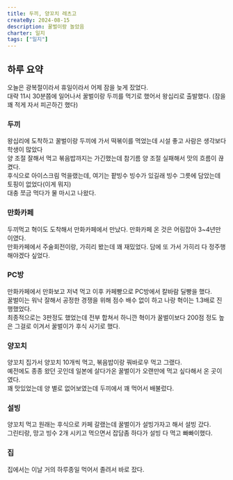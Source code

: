 ```yaml
---
title: 두끼, 양꼬치 레츠고
createBy: 2024-08-15
description: 꿀벌이랑 놀았음
charter: 일지
tags: ["일지"]
---
```


## 하루 요약

오늘은 광복절이라서 휴일이라서 어제 잠을 늦게 잤었다.  
대략 11시 30분쯤에 일어나서 꿀벌이랑 두끼를 먹기로 했어서 왕십리로 출발했다. (잠을 꽤 적게 자서 피곤하긴 했다)

### 두끼

왕십리에 도착하고 꿀벌이랑 두끼에 가서 떡볶이를 먹었는데 시설 좋고 사람은 생각보다 학생이 많았다  
양 조절 잘해서 먹고 볶음밥까지는 가긴했는데 참기름 양 조절 실패해서 맛의 흐름이 끊켰다.  
후식으로 아이스크림 먹을랬는데, 여기는 팥빙수 빙수가 있길래 빙수 그릇에 담았는데 토핑이 없었다(이게 뭐지)  
대충 쪼금 먹다가 물 마시고 나왔다.

### 만화카페

두끼먹고 혁이도 도착해서 만화카페에서 만났다. 만화카페 온 것은 어림잡아 3~4년만이였다.  
만화카페에서 주술회전이랑, 가히리 봤는데 꽤 재밌었다. 담에 또 가서 가히리 다 정주행해야겠다 싶었다.

### PC방

만화카페에서 만화보고 저녁 먹고 이후 카페빵으로 PC방에서 칼바람 딜빵을 했다.  
꿀벌이는 워낙 잘해서 공정한 경쟁을 위해 점수 배수 없이 하고 나랑 혁이는 1.3배로 진행했었다.  
최종적으로는 3판정도 했었는데 전부 합쳐서 하니깐 혁이가 꿀벌이보다 200점 정도 높은 그걸로 이겨서 꿀벌이가 후식 사기로 했다.

### 양꼬치

양꼬치 집가서 양꼬치 10개씩 먹고, 볶음밥이랑 꿔바로우 먹고 그랬다.  
예전에도 종종 왔던 곳인데 일본에 살다가온 꿀벌이가 오랜만에 먹고 싶다해서 온 곳이였다.  
꽤 맛있었는데 양 별로 없어보였는데 두끼에서 꽤 먹어서 배불렀다.

### 설빙

양꼬치 먹고 원래는 후식으로 카페 갈랬는데 꿀벌이가 설빙가자고 해서 설빙 갔다.  
그린티랑, 망고 빙수 2개 시키고 먹으면서 잡담좀 하다가 설빙 다 먹고 빠빠이했다.

### 집

집에서는 이날 거의 하루종일 먹어서 졸려서 바로 잤다.

